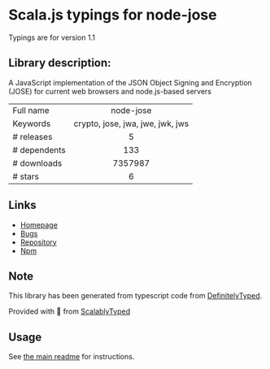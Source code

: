 
# Scala.js typings for node-jose

Typings are for version 1.1

## Library description:
A JavaScript implementation of the JSON Object Signing and Encryption (JOSE) for current web browsers and node.js-based servers

|                    |                 |
| ------------------ | :-------------: |
| Full name          | node-jose |
| Keywords           | crypto, jose, jwa, jwe, jwk, jws |
| # releases         | 5 |
| # dependents       | 133 |
| # downloads        | 7357987 |
| # stars            | 6 |

## Links
- [Homepage](https://github.com/cisco/node-jose#readme)
- [Bugs](https://github.com/cisco/node-jose/issues)
- [Repository](https://github.com/cisco/node-jose)
- [Npm](https://www.npmjs.com/package/node-jose)
    


## Note
This library has been generated from typescript code from [DefinitelyTyped](https://definitelytyped.org).

Provided with :purple_heart: from [ScalablyTyped](https://github.com/oyvindberg/ScalablyTyped)

## Usage
See [the main readme](../../readme.md) for instructions.


